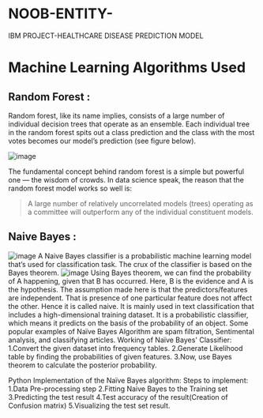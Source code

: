 # NOOB-ENTITY-
IBM PROJECT-HEALTHCARE DISEASE PREDICTION MODEL
# Machine Learning Algorithms Used
## Random Forest :
Random forest, like its name implies, consists of a large number of individual decision trees that operate as an ensemble.
Each individual tree in the random forest spits out a class prediction and the class with the 
most votes becomes our model’s prediction (see figure below).

![image](https://user-images.githubusercontent.com/48887731/143194427-43aa4134-5616-4819-b97d-f6ae1497a076.png)

The fundamental concept behind random forest is a simple but powerful one — the wisdom of crowds. In data science speak,
the reason that the random forest model works so well is:
>A large number of relatively uncorrelated models (trees) operating as a committee will outperform any of the individual constituent models.


## Naive Bayes  :
![image](https://user-images.githubusercontent.com/83333946/143196439-05a4a597-2003-47f9-b923-9944018959ee.png)
A Naive Bayes classifier is a probabilistic machine learning model that’s used for classification task. The crux of the classifier is based on the Bayes theorem.
![image](https://user-images.githubusercontent.com/83333946/143196612-4dd44a44-28ab-45a0-8a18-b33c42943232.png)
Using Bayes theorem, we can find the probability of A happening, given that B has occurred. Here, B is the evidence and A is the hypothesis. The assumption made here is that the predictors/features are independent. That is presence of one particular feature does not affect the other. Hence it is called naive.
It is mainly used in text classification that includes a high-dimensional training dataset.
It is a probabilistic classifier, which means it predicts on the basis of the probability of an object.
Some popular examples of Naïve Bayes Algorithm are spam filtration, Sentimental analysis, and classifying articles.
Working of Naïve Bayes' Classifier:
1.Convert the given dataset into frequency tables.
2.Generate Likelihood table by finding the probabilities of given features.
3.Now, use Bayes theorem to calculate the posterior probability.

Python Implementation of the Naïve Bayes algorithm:
Steps to implement:
  1.Data Pre-processing step
  2.Fitting Naive Bayes to the Training set
  3.Predicting the test result
  4.Test accuracy of the result(Creation of Confusion matrix)
  5.Visualizing the test set result.


